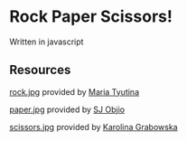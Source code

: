 # Rock Paper Scissors!
Written in javascript


## Resources
[rock.jpg](./rock.jpg) provided by [Maria Tyutina](https://www.pexels.com/@mtyutina/)

[paper.jpg](./paper.jpg) provided by [SJ Objio](https://unsplash.com/@sjobjio?utm_source=unsplash&utm_medium=referral&utm_content=creditCopyText)

[scissors.jpg](./scissors.jpg) provided by [Karolina Grabowska](https://www.pexels.com/photo/black-scissors-placed-on-beige-background-4226896/)

